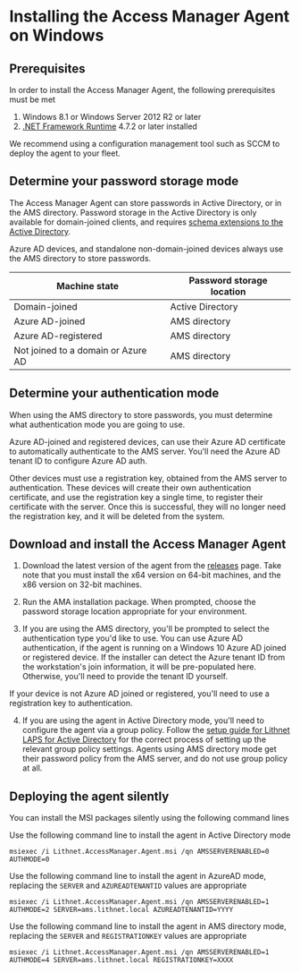# Installing the Access Manager Agent on Windows

## Prerequisites
In order to install the Access Manager Agent, the following prerequisites must be met
1. Windows 8.1 or Windows Server 2012 R2 or later 
2. [.NET Framework Runtime](https://dotnet.microsoft.com/download) 4.7.2 or later installed

We recommend using a configuration management tool such as SCCM to deploy the agent to your fleet. 

## Determine your password storage mode
The Access Manager Agent can store passwords in Active Directory, or in the AMS directory. Password storage in the Active Directory is only available for domain-joined clients, and requires [schema extensions to the Active Directory](/configuration/Setting-up-Lithnet-LAPS-for-Active-Directory). 

Azure AD devices, and standalone non-domain-joined devices always use the AMS directory to store passwords.

| Machine state | Password storage location |
| --- | --- |
| Domain-joined | Active Directory |
| Azure AD-joined | AMS directory |
| Azure AD-registered | AMS directory |
| Not joined to a domain or Azure AD | AMS directory |

## Determine your authentication mode
When using the AMS directory to store passwords, you must determine what authentication mode you are going to use.

Azure AD-joined and registered devices, can use their Azure AD certificate to automatically authenticate to the AMS server. You'll need the Azure AD tenant ID to configure Azure AD auth.

Other devices must use a registration key, obtained from the AMS server to authentication. These devices will create their own authentication certificate, and use the registration key a single time, to register their certificate with the server. Once this is successful, they will no longer need the registration key, and it will be deleted from the system.

## Download and install the Access Manager Agent
1. Download the latest version of the agent from the [releases](https://github.com/lithnet/access-manager/releases/latest) page. Take note that you must install the x64 version on 64-bit machines, and the x86 version on 32-bit machines.

2. Run the AMA installation package. When prompted, choose the password storage location appropriate for your environment.

3. If you are using the AMS directory, you'll be prompted to select the authentication type you'd like to use. You can use Azure AD authentication, if the agent is running on a Windows 10 Azure AD joined or registered device. If the installer can detect the Azure tenant ID from the workstation's join information, it will be pre-populated here. Otherwise, you'll need to provide the tenant ID yourself.

If your device is not Azure AD joined or registered, you'll need to use a registration key to authentication. 

4. If you are using the agent in Active Directory mode, you'll need to configure the agent via a group policy. Follow the [setup guide for Lithnet LAPS for Active Directory](/configuration/Setting-up-Lithnet-LAPS-for-Active-Directory) for the correct process of setting up the relevant group policy settings. Agents using AMS directory mode get their password policy from the AMS server, and do not use group policy at all.

## Deploying the agent silently
You can install the MSI packages silently using the following command lines

Use the following command line to install the agent in Active Directory mode
```
msiexec /i Lithnet.AccessManager.Agent.msi /qn AMSSERVERENABLED=0 AUTHMODE=0
```

Use the following command line to install the agent in AzureAD mode, replacing the `SERVER` and `AZUREADTENANTID` values are appropriate
```
msiexec /i Lithnet.AccessManager.Agent.msi /qn AMSSERVERENABLED=1 AUTHMODE=2 SERVER=ams.lithnet.local AZUREADTENANTID=YYYY
```

Use the following command line to install the agent in AMS directory mode, replacing the `SERVER` and `REGISTRATIONKEY` values are appropriate
```
msiexec /i Lithnet.AccessManager.Agent.msi /qn AMSSERVERENABLED=1 AUTHMODE=4 SERVER=ams.lithnet.local REGISTRATIONKEY=XXXX
```